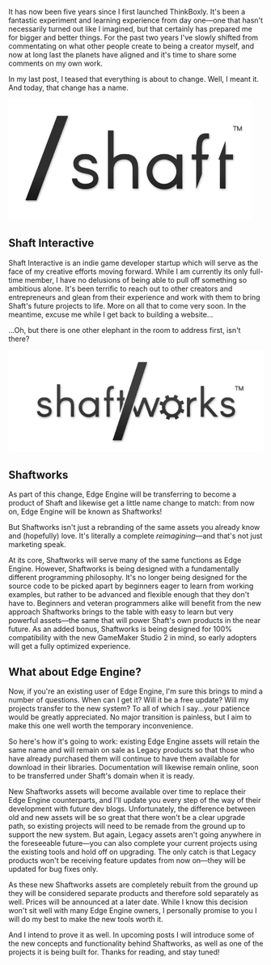 <!--t Update 01 - Introducing Shaft Interactive and the Future of Edge Engine t-->
<!--tag 2017,announcements,archive,thinkboxly,updates tag-->
<!--image /content/images/update-01-introducing-shaft-interactive/update-banner-1-1024x512.jpg image-->
  
It has now been five years since I first launched ThinkBoxly. It's been a fantastic experiment and learning experience from day one—one that hasn't necessarily turned out like I imagined, but that certainly has prepared me for bigger and better things. For the past two years I've slowly shifted from commentating on what other people create to being a creator myself, and now at long last the planets have aligned and it's time to share some comments on my own work.  
  
In my last post, I teased that everything is about to change. Well, I meant it. And today, that change has a name.  
  
![](/content/images/update-01-introducing-shaft-interactive/shaft-logo-dark-small.png)

## Shaft Interactive

Shaft Interactive is an indie game developer startup which will serve as the face of my creative efforts moving forward. While I am currently its only full-time member, I have no delusions of being able to pull off something so ambitious alone. It's been terrific to reach out to other creators and entrepreneurs and glean from their experience and work with them to bring Shaft's future projects to life. More on all that to come very soon. In the meantime, excuse me while I get back to building a website...  
  
...Oh, but there is one other elephant in the room to address first, isn't there?  
  
![](/content/images/update-01-introducing-shaft-interactive/shaftworks-logo-dark-small.png)

## Shaftworks

As part of this change, Edge Engine will be transferring to become a product of Shaft and likewise get a little name change to match: from now on, Edge Engine will be known as Shaftworks!  
  
But Shaftworks isn't just a rebranding of the same assets you already know and (hopefully) love. It's literally a complete _reimagining_—and that's not just marketing speak.  
  
At its core, Shaftworks will serve many of the same functions as Edge Engine. However, Shaftworks is being designed with a fundamentally different programming philosophy. It's no longer being designed for the source code to be picked apart by beginners eager to learn from working examples, but rather to be advanced and flexible enough that they don't have to. Beginners and veteran programmers alike will benefit from the new approach Shaftworks brings to the table with easy to learn but very powerful assets—the same that will power Shaft's own products in the near future. As an added bonus, Shaftworks is being designed for 100% compatibility with the new GameMaker Studio 2 in mind, so early adopters will get a fully optimized experience.  
  

## What about Edge Engine?

Now, if you're an existing user of Edge Engine, I'm sure this brings to mind a number of questions. When can I get it? Will it be a free update? Will my projects transfer to the new system? To all of which I say...your patience would be greatly appreciated. No major transition is painless, but I aim to make this one well worth the temporary inconvenience.  
  
So here's how it's going to work: existing Edge Engine assets will retain the same name and will remain on sale as Legacy products so that those who have already purchased them will continue to have them available for download in their libraries. Documentation will likewise remain online, soon to be transferred under Shaft's domain when it is ready.  
  
New Shaftworks assets will become available over time to replace their Edge Engine counterparts, and I'll update you every step of the way of their development with future dev blogs. Unfortunately, the difference between old and new assets will be so great that there won't be a clear upgrade path, so existing projects will need to be remade from the ground up to support the new system. But again, Legacy assets aren't going anywhere in the foreseeable future—you can also complete your current projects using the existing tools and hold off on upgrading. The only catch is that Legacy products won't be receiving feature updates from now on—they will be updated for bug fixes only.  
  
As these new Shaftworks assets are completely rebuilt from the ground up they will be considered separate products and therefore sold separately as well. Prices will be announced at a later date. While I know this decision won't sit well with many Edge Engine owners, I personally promise to you I will do my best to make the new tools worth it.  
  
And I intend to prove it as well. In upcoming posts I will introduce some of the new concepts and functionality behind Shaftworks, as well as one of the projects it is being built for. Thanks for reading, and stay tuned!
